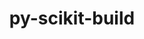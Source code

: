 ---
title: "py-scikit-build"
layout: cache
categories: [package, develop-2025-04-13]
meta: {"compilers": ["gcc@11.4.0"], "num_specs": 1, "num_specs_by_stack": {"e4s": 1, "root": 1}, "oss": ["ubuntu22.04"], "platforms": ["linux"], "stacks": ["e4s", "root"], "targets": ["x86_64_v3"], "versions": ["0.18.1"]}
spec_details: [{"compiler": "gcc@11.4.0", "hash": "ly2zlbp7xyzvxkrfrk67haeilbvzuzsz", "os": "ubuntu22.04", "platform": "linux", "size": "-", "stacks": ["e4s", "root"], "target": "x86_64_v3", "variants": ["build_system=python_pip"], "versions": ["0.18.1"]}]
---